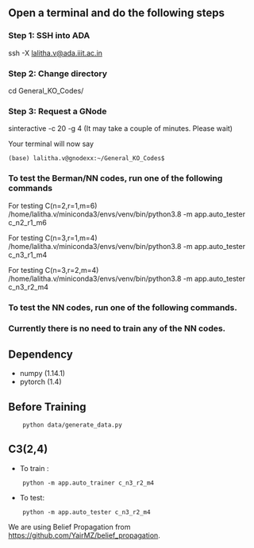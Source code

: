 ## Open a terminal and do the following steps

### Step 1: SSH into ADA
ssh -X lalitha.v@ada.iiit.ac.in

### Step 2: Change directory
cd General_KO_Codes/

### Step 3: Request a GNode
sinteractive -c 20 -g 4 
(It may take a couple of minutes. Please wait)

Your terminal will now say
```
(base) lalitha.v@gnodexx:~/General_KO_Codes$
```

### To test the Berman/NN codes, run one of the following commands
For testing C(n=2,r=1,m=6)
/home/lalitha.v/miniconda3/envs/venv/bin/python3.8 -m app.auto_tester c_n2_r1_m6

For testing C(n=3,r=1,m=4)
/home/lalitha.v/miniconda3/envs/venv/bin/python3.8 -m app.auto_tester c_n3_r1_m4

For testing C(n=3,r=2,m=4)
/home/lalitha.v/miniconda3/envs/venv/bin/python3.8 -m app.auto_tester c_n3_r2_m4


### To test the NN codes, run one of the following commands.
### Currently there is no need to train any of the NN codes. 


## Dependency
- numpy (1.14.1)
- pytorch (1.4)

## Before Training
```
    python data/generate_data.py
```


## C3(2,4)

- To train :
```
    python -m app.auto_trainer c_n3_r2_m4
```

- To test:
```
    python -m app.auto_tester c_n3_r2_m4
```


We are using Belief Propagation from https://github.com/YairMZ/belief_propagation.